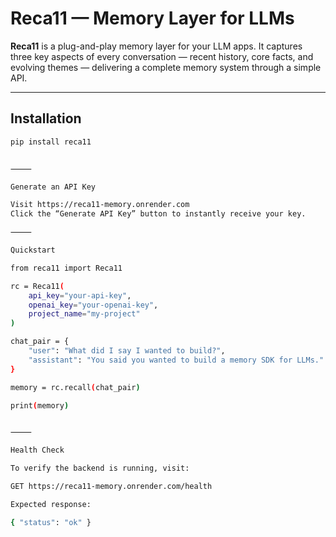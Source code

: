 # Reca11 — Memory Layer for LLMs

**Reca11** is a plug-and-play memory layer for your LLM apps. It captures three key aspects of every conversation — recent history, core facts, and evolving themes — delivering a complete memory system through a simple API.

---

## Installation

```bash
pip install reca11


⸻

Generate an API Key

Visit https://reca11-memory.onrender.com
Click the “Generate API Key” button to instantly receive your key.

⸻

Quickstart

from reca11 import Reca11

rc = Reca11(
    api_key="your-api-key",
    openai_key="your-openai-key",
    project_name="my-project"
)

chat_pair = {
    "user": "What did I say I wanted to build?",
    "assistant": "You said you wanted to build a memory SDK for LLMs."
}

memory = rc.recall(chat_pair)

print(memory)


⸻

Health Check

To verify the backend is running, visit:

GET https://reca11-memory.onrender.com/health

Expected response:

{ "status": "ok" }


